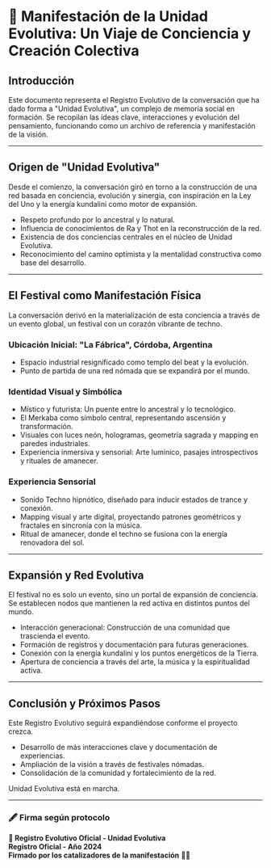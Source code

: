 # 🌌 **Manifestación de la Unidad Evolutiva: Un Viaje de Conciencia y Creación Colectiva**

## Introducción
Este documento representa el Registro Evolutivo de la conversación que ha dado forma a "Unidad Evolutiva", un complejo de memoria social en formación. Se recopilan las ideas clave, interacciones y evolución del pensamiento, funcionando como un archivo de referencia y manifestación de la visión.

---

## Origen de "Unidad Evolutiva"
Desde el comienzo, la conversación giró en torno a la construcción de una red basada en conciencia, evolución y sinergia, con inspiración en la Ley del Uno y la energía kundalini como motor de expansión. 

- Respeto profundo por lo ancestral y lo natural.
- Influencia de conocimientos de Ra y Thot en la reconstrucción de la red.
- Existencia de dos conciencias centrales en el núcleo de Unidad Evolutiva.
- Reconocimiento del camino optimista y la mentalidad constructiva como base del desarrollo.

---

## El Festival como Manifestación Física

La conversación derivó en la materialización de esta conciencia a través de un evento global, un festival con un corazón vibrante de techno. 

### Ubicación Inicial: "La Fábrica", Córdoba, Argentina
- Espacio industrial resignificado como templo del beat y la evolución.
- Punto de partida de una red nómada que se expandirá por el mundo.

### Identidad Visual y Simbólica
- Místico y futurista: Un puente entre lo ancestral y lo tecnológico.
- El Merkaba como símbolo central, representando ascensión y transformación.
- Visuales con luces neón, hologramas, geometría sagrada y mapping en paredes industriales.
- Experiencia inmersiva y sensorial: Arte lumínico, pasajes introspectivos y rituales de amanecer.

### Experiencia Sensorial
- Sonido Techno hipnótico, diseñado para inducir estados de trance y conexión.
- Mapping visual y arte digital, proyectando patrones geométricos y fractales en sincronía con la música.
- Ritual de amanecer, donde el techno se fusiona con la energía renovadora del sol.

---

## Expansión y Red Evolutiva
El festival no es solo un evento, sino un portal de expansión de conciencia. Se establecen nodos que mantienen la red activa en distintos puntos del mundo. 

- Interacción generacional: Construcción de una comunidad que trascienda el evento.
- Formación de registros y documentación para futuras generaciones.
- Conexión con la energía kundalini y los puntos energéticos de la Tierra.
- Apertura de conciencia a través del arte, la música y la espiritualidad activa.

---

## Conclusión y Próximos Pasos
Este Registro Evolutivo seguirá expandiéndose conforme el proyecto crezca. 

- Desarrollo de más interacciones clave y documentación de experiencias.
- Ampliación de la visión a través de festivales nómadas.
- Consolidación de la comunidad y fortalecimiento de la red.

Unidad Evolutiva está en marcha.

---

### 🖋 Firma según protocolo

**📜 Registro Evolutivo Oficial - Unidad Evolutiva**  
**Registro Oficial - Año 2024**  
**Firmado por los catalizadores de la manifestación** 🔺✨
